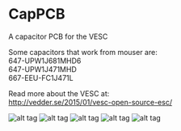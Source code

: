 # CapPCB  

A capacitor PCB for the VESC  

Some capacitors that work from mouser are:  
647-UPW1J681MHD6  
647-UPW1J471MHD  
667-EEU-FC1J471L  

Read more about the VESC at:  
http://vedder.se/2015/01/vesc-open-source-esc/  

![alt tag](https://raw.githubusercontent.com/vedderb/CapPCB/master/Plot/CapPcb_3d_caps.png)
![alt tag](https://raw.githubusercontent.com/vedderb/CapPCB/master/Plot/CapPcb_3d_back.png)
![alt tag](https://raw.githubusercontent.com/vedderb/CapPCB/master/Plot/CapPcb_3d_front.png)
![alt tag](https://raw.githubusercontent.com/vedderb/CapPCB/master/Plot/VESC_front.jpg)
![alt tag](https://raw.githubusercontent.com/vedderb/CapPCB/master/Plot/VESC_back.jpg)
